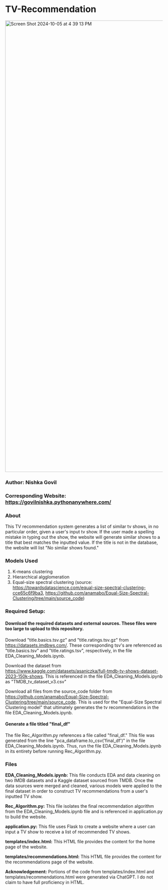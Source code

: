 # TV-Recommendation

<img width="1440" alt="Screen Shot 2024-10-05 at 4 39 13 PM" src="https://github.com/user-attachments/assets/b3d17718-e196-4e7a-adfa-0b0c153a0b43">

### Author: Nishka Govil

### Corresponding Website: https://govilnishka.pythonanywhere.com/

### About

This TV recommendation system generates a list of similar tv shows, in no particular order, given a user's input tv show. If the user made a spelling mistake in typing out the show, the website will generate similar shows to a title that best matches the inputted value. If the title is not in the database, the website will list "No similar shows found."

### Models Used

1. K-means clustering
2. Hierarchical algglomeration
3. Equal-size spectral clustering (source: https://towardsdatascience.com/equal-size-spectral-clustering-cce65c6f9ba3, https://github.com/anamabo/Equal-Size-Spectral-Clustering/tree/main/source_code)

### Required Setup:

#### Download the required datasets and external sources. These files were too large to upload to this repository.
Download "title.basics.tsv.gz" and "title.ratings.tsv.gz" from https://datasets.imdbws.com/. These corresponding tsv's are referenced as "title.basics.tsv" and "title.ratings.tsv", respectively, in the file EDA_Cleaning_Models.ipynb. 

Download the dataset from https://www.kaggle.com/datasets/asaniczka/full-tmdb-tv-shows-dataset-2023-150k-shows. This is referenced in the file EDA_Cleaning_Models.ipynb as "TMDB_tv_dataset_v3.csv"

Download all files from the source_code folder from https://github.com/anamabo/Equal-Size-Spectral-Clustering/tree/main/source_code. This is used for the "Equal-Size Spectral Clustering model" that ultimately generates the tv recommendations in the file EDA_Cleaning_Models.ipynb.

#### Generate a file titled "final_df"
The file Rec_Algorithm.py references a file called "final_df." This file was generated from the line "pca_dataframe.to_csv('final_df')" in the file EDA_Cleaning_Models.ipynb. Thus, run the file EDA_Cleaning_Models.ipynb in its entirety before running Rec_Algorithm.py.

### Files
**EDA_Cleaning_Models.ipynb:** This file conducts EDA and data cleaning on two IMDB datasets and a Kaggle dataset sourced from TMDB. Once the data sources were merged and cleaned, various models were applied to the final dataset in order to construct TV recommendations from a user's inputted TV show.

**Rec_Algorithm.py:** This file isolates the final recommendation algorithm from the EDA_Cleaning_Models.ipynb file and is referenced in application.py to build the website.

**application.py:** This file uses Flask to create a website where a user can input a TV show to receive a list of recommended TV shows.

**templates/index.html:** This HTML file provides the content for the home page of the website. 

**templates/recommendations.html:** This HTML file provides the content for the recommendations page of the website.

**Acknowledgement:** Portions of the code from templates/index.html and templates/recommendations.html were generated via ChatGPT. I do not claim to have full proficiency in HTML.









